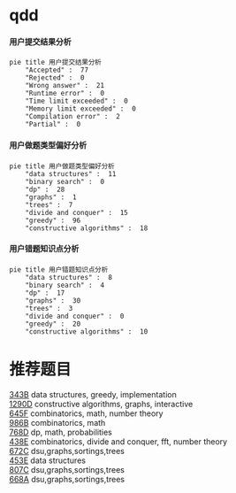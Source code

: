 # qdd

<!-- tabs:start -->



#### **用户提交结果分析**

```mermaid
pie title 用户提交结果分析
    "Accepted" :  77
    "Rejected" :  0
    "Wrong answer" :  21
    "Runtime error" :  0
    "Time limit exceeded" :  0
    "Memory limit exceeded" :  0
    "Compilation error" :  2
    "Partial" :  0
```

#### **用户做题类型偏好分析**

```mermaid
pie title 用户做题类型偏好分析
    "data structures" :  11
    "binary search" :  0
    "dp" :  28
    "graphs" :  1
    "trees" :  7
    "divide and conquer" :  15
    "greedy" :  96
    "constructive algorithms" :  18
```
#### **用户错题知识点分析**

```mermaid
pie title 用户错题知识点分析
    "data structures" :  8
    "binary search" :  4
    "dp" :  17
    "graphs" :  30
    "trees" :  3
    "divide and conquer" :  0
    "greedy" :  20
    "constructive algorithms" :  10
```



<!-- tabs:end -->
# 推荐题目
[343B](https://codeforces.com/contest/343/problem/B)		data structures,
                        greedy,
                        implementation		  
[1290D](https://codeforces.com/contest/1290/problem/D)		constructive algorithms,
                        graphs,
                        interactive		  
[645F](https://codeforces.com/contest/645/problem/F)		combinatorics,
                        math,
                        number theory		  
[986B](https://codeforces.com/contest/986/problem/B)		combinatorics,
                        math		  
[768D](https://codeforces.com/contest/768/problem/D)		dp,
                        math,
                        probabilities		  
[438E](https://codeforces.com/contest/438/problem/E)		combinatorics,
                        divide and conquer,
                        fft,
                        number theory		  
[672C](https://codeforces.com/contest/672/problem/C)		dsu,graphs,sortings,trees		  
[453E](https://codeforces.com/contest/453/problem/E)		data structures		  
[807C](https://codeforces.com/contest/807/problem/C)		dsu,graphs,sortings,trees		  
[668A](https://codeforces.com/contest/668/problem/A)		dsu,graphs,sortings,trees		  
